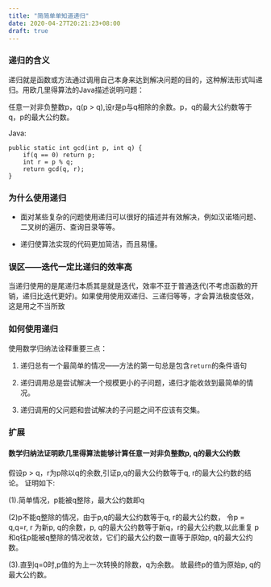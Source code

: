 ```yaml
---
title: "简简单单知道递归"
date: 2020-04-27T20:21:23+08:00
draft: true
---
```


### 递归的含义

递归就是函数或方法通过调用自己本身来达到解决问题的目的，这种解法形式叫递归。用欧几里得算法的Java描述说明问题：

任意一对非负整数p，q(p > q),设r是p与q相除的余数。p，q的最大公约数等于q，p的最大公约数。

Java:

    public static int gcd(int p, int q) {
        if(q == 0) return p;
        int r = p % q;
        return gcd(q, r);
    }

### 为什么使用递归

* 面对某些复杂的问题使用递归可以很好的描述并有效解决，例如汉诺塔问题、二叉树的遍历、查询目录等等。

* 递归使算法实现的代码更加简洁，而且易懂。

### 误区——迭代一定比递归的效率高

当递归使用的是尾递归本质其是就是迭代，效率不亚于普通迭代(不考虑函数的开销，递归比迭代更好)。如果使用使用双递归、三递归等等，才会算法极度低效，这是用之不当所致

### 如何使用递归

使用数学归纳法诠释重要三点：

1. 递归总有一个最简单的情况——方法的第一句总是包含`return`的条件语句

2. 递归调用总是尝试解决一个规模更小的子问题，递归才能收敛到最简单的情况。

3. 递归调用的父问题和尝试解决的子问题之间不应该有交集。

### 扩展

#### 数学归纳法证明欧几里得算法能够计算任意一对非负整数p, q的最大公约数

假设p > q，r为p除以q的余数,引证p,q的最大公约数等于q, r的最大公约数的结论。
证明如下:

(1).简单情况，p能被q整除，最大公约数即q

(2)p不能q整除的情况，由于p,q的最大公约数等于q, r的最大公约数，
令p = q,q=r, r 为新p, q的余数，p, q的最大公约数等于新q，r的最大公约数,以此重复
p和q往p能被q整除的情况收敛，它们的最大公约数一直等于原始p, q的最大公约数。

(3).直到q=0时,p值的为上一次转换的除数，q为余数。
故最终p的值为原始p, q的最大公约数。
